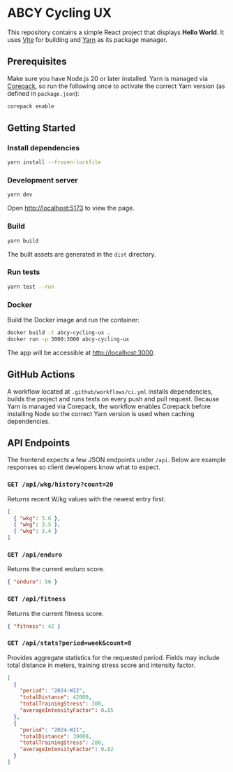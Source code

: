 # ABCY Cycling UX

This repository contains a simple React project that displays **Hello World**. It uses [Vite](https://vitejs.dev/) for building and [Yarn](https://yarnpkg.com/) as its package manager.

## Prerequisites

Make sure you have Node.js 20 or later installed. Yarn is managed via [Corepack](https://nodejs.org/api/corepack.html), so run the following once to activate the correct Yarn version (as defined in `package.json`):

```bash
corepack enable
```

## Getting Started

### Install dependencies

```bash
yarn install --frozen-lockfile
```

### Development server

```bash
yarn dev
```

Open [http://localhost:5173](http://localhost:5173) to view the page.

### Build

```bash
yarn build
```

The built assets are generated in the `dist` directory.

### Run tests

```bash
yarn test --run
```

### Docker

Build the Docker image and run the container:

```bash
docker build -t abcy-cycling-ux .
docker run -p 3000:3000 abcy-cycling-ux
```

The app will be accessible at [http://localhost:3000](http://localhost:3000).

## GitHub Actions

A workflow located at `.github/workflows/ci.yml` installs dependencies, builds the project and runs tests on every push and pull request.
Because Yarn is managed via Corepack, the workflow enables Corepack before installing Node so the correct Yarn version is used when caching dependencies.

## API Endpoints

The frontend expects a few JSON endpoints under `/api`. Below are example responses so client developers know what to expect.

### `GET /api/wkg/history?count=20`
Returns recent W/kg values with the newest entry first.

```json
[
  { "wkg": 3.6 },
  { "wkg": 3.5 },
  { "wkg": 3.4 }
]
```

### `GET /api/enduro`
Returns the current enduro score.

```json
{ "enduro": 56 }
```

### `GET /api/fitness`
Returns the current fitness score.

```json
{ "fitness": 42 }
```

### `GET /api/stats?period=week&count=8`
Provides aggregate statistics for the requested period. Fields may include total distance in meters, training stress score and intensity factor.

```json
[
  {
    "period": "2024-W12",
    "totalDistance": 42000,
    "totalTrainingStress": 300,
    "averageIntensityFactor": 0.85
  },
  {
    "period": "2024-W11",
    "totalDistance": 39000,
    "totalTrainingStress": 280,
    "averageIntensityFactor": 0.82
  }
]
```

